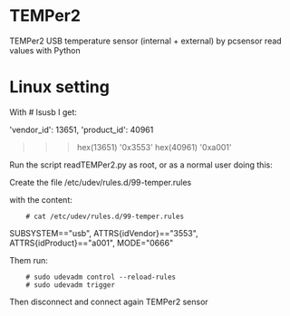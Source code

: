 # TEMPer2
TEMPer2 USB temperature sensor (internal + external) by pcsensor read values with Python

# Linux setting
With # lsusb I get:

'vendor_id': 13651, 'product_id': 40961

>>> hex(13651)
'0x3553'
>>> hex(40961)
'0xa001'

Run the script readTEMPer2.py as root, or as a normal user doing this:

Create the file /etc/udev/rules.d/99-temper.rules

with the content:

        # cat /etc/udev/rules.d/99-temper.rules
SUBSYSTEM=="usb", ATTRS{idVendor}=="3553", ATTRS{idProduct}=="a001", MODE="0666"

Them run:

        # sudo udevadm control --reload-rules
        # sudo udevadm trigger

Then disconnect and connect again TEMPer2 sensor
